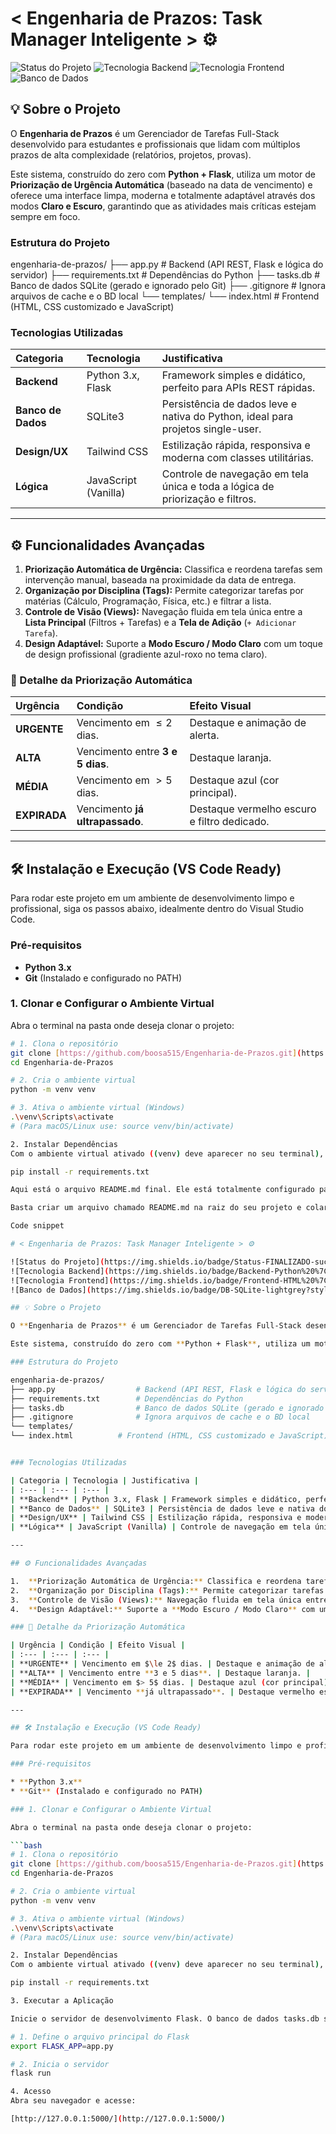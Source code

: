 # < Engenharia de Prazos: Task Manager Inteligente > ⚙️

![Status do Projeto](https://img.shields.io/badge/Status-FINALIZADO-success?style=for-the-badge)
![Tecnologia Backend](https://img.shields.io/badge/Backend-Python%20%7C%20Flask-blue?style=for-the-badge&logo=python)
![Tecnologia Frontend](https://img.shields.io/badge/Frontend-HTML%20%7C%20Tailwind%20%7C%20JS-blueviolet?style=for-the-badge&logo=tailwindcss)
![Banco de Dados](https://img.shields.io/badge/DB-SQLite-lightgrey?style=for-the-badge&logo=sqlite)

## 💡 Sobre o Projeto

O **Engenharia de Prazos** é um Gerenciador de Tarefas Full-Stack desenvolvido para estudantes e profissionais que lidam com múltiplos prazos de alta complexidade (relatórios, projetos, provas).

Este sistema, construído do zero com **Python + Flask**, utiliza um motor de **Priorização de Urgência Automática** (baseado na data de vencimento) e oferece uma interface limpa, moderna e totalmente adaptável através dos modos **Claro e Escuro**, garantindo que as atividades mais críticas estejam sempre em foco.

### Estrutura do Projeto

engenharia-de-prazos/
├── app.py                  # Backend (API REST, Flask e lógica do servidor)
├── requirements.txt        # Dependências do Python
├── tasks.db                # Banco de dados SQLite (gerado e ignorado pelo Git)
├── .gitignore              # Ignora arquivos de cache e o BD local
└── templates/
└── index.html          # Frontend (HTML, CSS customizado e JavaScript)

### Tecnologias Utilizadas

| Categoria | Tecnologia | Justificativa |
| :--- | :--- | :--- |
| **Backend** | Python 3.x, Flask | Framework simples e didático, perfeito para APIs REST rápidas. |
| **Banco de Dados** | SQLite3 | Persistência de dados leve e nativa do Python, ideal para projetos single-user. |
| **Design/UX** | Tailwind CSS | Estilização rápida, responsiva e moderna com classes utilitárias. |
| **Lógica** | JavaScript (Vanilla) | Controle de navegação em tela única e toda a lógica de priorização e filtros. |

---

## ⚙️ Funcionalidades Avançadas

1.  **Priorização Automática de Urgência:** Classifica e reordena tarefas sem intervenção manual, baseada na proximidade da data de entrega.
2.  **Organização por Disciplina (Tags):** Permite categorizar tarefas por matérias (Cálculo, Programação, Física, etc.) e filtrar a lista.
3.  **Controle de Visão (Views):** Navegação fluida em tela única entre a **Lista Principal** (Filtros + Tarefas) e a **Tela de Adição** (`+ Adicionar Tarefa`).
4.  **Design Adaptável:** Suporte a **Modo Escuro / Modo Claro** com um toque de design profissional (gradiente azul-roxo no tema claro).

### 📅 Detalhe da Priorização Automática

| Urgência | Condição | Efeito Visual |
| :--- | :--- | :--- |
| **URGENTE** | Vencimento em $\le 2$ dias. | Destaque e animação de alerta. |
| **ALTA** | Vencimento entre **3 e 5 dias**. | Destaque laranja. |
| **MÉDIA** | Vencimento em $> 5$ dias. | Destaque azul (cor principal). |
| **EXPIRADA** | Vencimento **já ultrapassado**. | Destaque vermelho escuro e filtro dedicado. |

---

## 🛠️ Instalação e Execução (VS Code Ready)

Para rodar este projeto em um ambiente de desenvolvimento limpo e profissional, siga os passos abaixo, idealmente dentro do Visual Studio Code.

### Pré-requisitos

* **Python 3.x**
* **Git** (Instalado e configurado no PATH)

### 1. Clonar e Configurar o Ambiente Virtual

Abra o terminal na pasta onde deseja clonar o projeto:

```bash
# 1. Clona o repositório
git clone [https://github.com/boosa515/Engenharia-de-Prazos.git](https://github.com/boosa515/Engenharia-de-Prazos.git)
cd Engenharia-de-Prazos

# 2. Cria o ambiente virtual
python -m venv venv

# 3. Ativa o ambiente virtual (Windows)
.\venv\Scripts\activate
# (Para macOS/Linux use: source venv/bin/activate)

2. Instalar Dependências
Com o ambiente virtual ativado ((venv) deve aparecer no seu terminal), instale o Flask:

pip install -r requirements.txt

Aqui está o arquivo README.md final. Ele está totalmente configurado para o seu projeto, destacando todas as funcionalidades avançadas que desenvolvemos, incluindo as Tags de Matéria e a configuração profissional para o Visual Studio Code.

Basta criar um arquivo chamado README.md na raiz do seu projeto e colar o código abaixo.

Code snippet

# < Engenharia de Prazos: Task Manager Inteligente > ⚙️

![Status do Projeto](https://img.shields.io/badge/Status-FINALIZADO-success?style=for-the-badge)
![Tecnologia Backend](https://img.shields.io/badge/Backend-Python%20%7C%20Flask-blue?style=for-the-badge&logo=python)
![Tecnologia Frontend](https://img.shields.io/badge/Frontend-HTML%20%7C%20Tailwind%20%7C%20JS-blueviolet?style=for-the-badge&logo=tailwindcss)
![Banco de Dados](https://img.shields.io/badge/DB-SQLite-lightgrey?style=for-the-badge&logo=sqlite)

## 💡 Sobre o Projeto

O **Engenharia de Prazos** é um Gerenciador de Tarefas Full-Stack desenvolvido para estudantes e profissionais que lidam com múltiplos prazos de alta complexidade (relatórios, projetos, provas).

Este sistema, construído do zero com **Python + Flask**, utiliza um motor de **Priorização de Urgência Automática** (baseado na data de vencimento) e oferece uma interface limpa, moderna e totalmente adaptável através dos modos **Claro e Escuro**, garantindo que as atividades mais críticas estejam sempre em foco.

### Estrutura do Projeto

engenharia-de-prazos/
├── app.py                  # Backend (API REST, Flask e lógica do servidor)
├── requirements.txt        # Dependências do Python
├── tasks.db                # Banco de dados SQLite (gerado e ignorado pelo Git)
├── .gitignore              # Ignora arquivos de cache e o BD local
└── templates/
└── index.html          # Frontend (HTML, CSS customizado e JavaScript)


### Tecnologias Utilizadas

| Categoria | Tecnologia | Justificativa |
| :--- | :--- | :--- |
| **Backend** | Python 3.x, Flask | Framework simples e didático, perfeito para APIs REST rápidas. |
| **Banco de Dados** | SQLite3 | Persistência de dados leve e nativa do Python, ideal para projetos single-user. |
| **Design/UX** | Tailwind CSS | Estilização rápida, responsiva e moderna com classes utilitárias. |
| **Lógica** | JavaScript (Vanilla) | Controle de navegação em tela única e toda a lógica de priorização e filtros. |

---

## ⚙️ Funcionalidades Avançadas

1.  **Priorização Automática de Urgência:** Classifica e reordena tarefas sem intervenção manual, baseada na proximidade da data de entrega.
2.  **Organização por Disciplina (Tags):** Permite categorizar tarefas por matérias (Cálculo, Programação, Física, etc.) e filtrar a lista.
3.  **Controle de Visão (Views):** Navegação fluida em tela única entre a **Lista Principal** (Filtros + Tarefas) e a **Tela de Adição** (`+ Adicionar Tarefa`).
4.  **Design Adaptável:** Suporte a **Modo Escuro / Modo Claro** com um toque de design profissional (gradiente azul-roxo no tema claro).

### 📅 Detalhe da Priorização Automática

| Urgência | Condição | Efeito Visual |
| :--- | :--- | :--- |
| **URGENTE** | Vencimento em $\le 2$ dias. | Destaque e animação de alerta. |
| **ALTA** | Vencimento entre **3 e 5 dias**. | Destaque laranja. |
| **MÉDIA** | Vencimento em $> 5$ dias. | Destaque azul (cor principal). |
| **EXPIRADA** | Vencimento **já ultrapassado**. | Destaque vermelho escuro e filtro dedicado. |

---

## 🛠️ Instalação e Execução (VS Code Ready)

Para rodar este projeto em um ambiente de desenvolvimento limpo e profissional, siga os passos abaixo, idealmente dentro do Visual Studio Code.

### Pré-requisitos

* **Python 3.x**
* **Git** (Instalado e configurado no PATH)

### 1. Clonar e Configurar o Ambiente Virtual

Abra o terminal na pasta onde deseja clonar o projeto:

```bash
# 1. Clona o repositório
git clone [https://github.com/boosa515/Engenharia-de-Prazos.git](https://github.com/boosa515/Engenharia-de-Prazos.git)
cd Engenharia-de-Prazos

# 2. Cria o ambiente virtual
python -m venv venv

# 3. Ativa o ambiente virtual (Windows)
.\venv\Scripts\activate
# (Para macOS/Linux use: source venv/bin/activate)

2. Instalar Dependências
Com o ambiente virtual ativado ((venv) deve aparecer no seu terminal), instale o Flask:

pip install -r requirements.txt

3. Executar a Aplicação

Inicie o servidor de desenvolvimento Flask. O banco de dados tasks.db será criado automaticamente na primeira execução.

# 1. Define o arquivo principal do Flask
export FLASK_APP=app.py 

# 2. Inicia o servidor
flask run

4. Acesso
Abra seu navegador e acesse:

[http://127.0.0.1:5000/](http://127.0.0.1:5000/)
